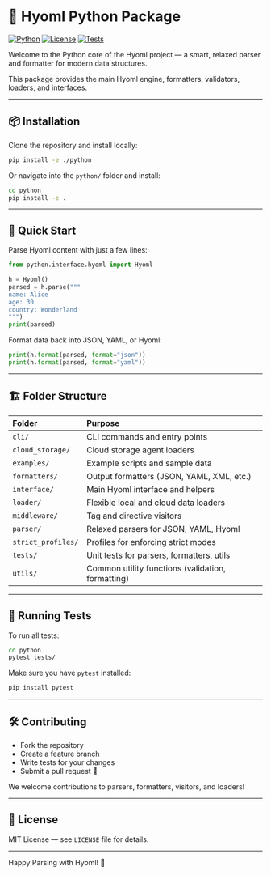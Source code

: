 # 🐍 Hyoml Python Package

[![Python](https://img.shields.io/badge/python-3.8+-blue.svg)](https://www.python.org/)
[![License](https://img.shields.io/badge/license-MIT-green.svg)](LICENSE)
[![Tests](https://img.shields.io/badge/tests-passing-brightgreen.svg)]()

Welcome to the Python core of the Hyoml project — a smart, relaxed parser and formatter for modern data structures.

This package provides the main Hyoml engine, formatters, validators, loaders, and interfaces.

---

## 📦 Installation

Clone the repository and install locally:

```bash
pip install -e ./python
```

Or navigate into the `python/` folder and install:

```bash
cd python
pip install -e .
```

---

## 🚀 Quick Start

Parse Hyoml content with just a few lines:

```python
from python.interface.hyoml import Hyoml

h = Hyoml()
parsed = h.parse("""
name: Alice
age: 30
country: Wonderland
""")
print(parsed)
```

Format data back into JSON, YAML, or Hyoml:

```python
print(h.format(parsed, format="json"))
print(h.format(parsed, format="yaml"))
```

---

## 🏗 Folder Structure

| Folder | Purpose |
|:-------|:--------|
| `cli/` | CLI commands and entry points |
| `cloud_storage/` | Cloud storage agent loaders |
| `examples/` | Example scripts and sample data |
| `formatters/` | Output formatters (JSON, YAML, XML, etc.) |
| `interface/` | Main Hyoml interface and helpers |
| `loader/` | Flexible local and cloud data loaders |
| `middleware/` | Tag and directive visitors |
| `parser/` | Relaxed parsers for JSON, YAML, Hyoml |
| `strict_profiles/` | Profiles for enforcing strict modes |
| `tests/` | Unit tests for parsers, formatters, utils |
| `utils/` | Common utility functions (validation, formatting) |

---

## 🧪 Running Tests

To run all tests:

```bash
cd python
pytest tests/
```

Make sure you have `pytest` installed:

```bash
pip install pytest
```

---

## 🛠 Contributing

- Fork the repository
- Create a feature branch
- Write tests for your changes
- Submit a pull request 🚀

We welcome contributions to parsers, formatters, visitors, and loaders!

---

## 📄 License

MIT License — see `LICENSE` file for details.

---

Happy Parsing with Hyoml! 🎯
